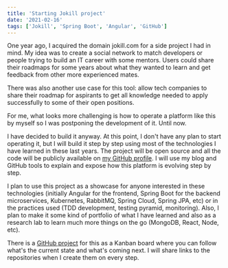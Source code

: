 ```yaml
---
title: 'Starting Jokill project'
date: '2021-02-16'
tags: ['Jokill', 'Spring Boot', 'Angular', 'GitHub']
---
```


One year ago, I acquired the domain jokill.com for a side project I had in mind. My idea was to create a social network to match developers or people trying to build an IT career with some mentors. Users could share their roadmaps for some years about what they wanted to learn and get feedback from other more experienced mates.

There was also another use case for this tool: allow tech companies to share their roadmap for aspirants to get all knowledge needed to apply successfully to some of their open positions.

For me, what looks more challenging is how to operate a platform like this by myself so I was postponing the development of it. Until now.

I have decided to build it anyway. At this point, I don't have any plan to start operating it, but I will build it step by step using most of the technologies I have learned in these last years. The project will be open source and all the code will be publicly available on [my GitHub profile](https://github.com/rlence86). I will use my blog and GitHub tools to explain and expose how this platform is evolving step by step.

I plan to use this project as a showcase for anyone interested in these technologies (initially Angular for the frontend, Spring Boot for the backend microservices, Kubernetes, RabbitMQ, Spring Cloud, Spring JPA, etc) or in the practices used (TDD development, testing pyramid, monitoring). Also, I plan to make it some kind of portfolio of what I have learned and also as a research lab to learn much more things on the go (MongoDB, React, Node, etc).

There is a [GitHub project](https://github.com/users/rlence86/projects/1) for this as a Kanban board where you can follow what's the current state and what's coming next. I will share links to the repositories when I create them on every step.
